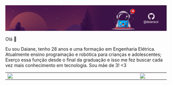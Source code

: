 <img src = "https://github.com/daianeuk/daianeuk/blob/main/daianeucceli.png"> 

Olá 👋

<!--
**daianeuk/daianeuk** is a ✨ _special_ ✨ repository because its `README.md` (this file) appears on your GitHub profile.

Here are some ideas to get you started:

- 🔭 I’m currently working on ...
- 🌱 I’m currently learning ...
- 👯 I’m looking to collaborate on ...
- 🤔 I’m looking for help with ...
- 💬 Ask me about ...
- 📫 How to reach me: ...
- 😄 Pronouns: ...
- ⚡ Fun fact: ...
-->


Eu sou Daiane, tenho 28 anos e uma formação em Engenharia Elétrica. 
Atualmente ensino programação e robótica para crianças e adolescentes; 
Exerço essa função desde o final da graduação e isso me fez buscar cada vez mais conhecimento em tecnologia. 
Sou mãe de 3! <3 


<center>
<table>
    <tr>
        <td><img width="400px" align="left" src="https://github-readme-stats.vercel.app/api/top-langs/?username=daianeuk&hide=html&layout=compact&theme=buefy" /></td>
        <td><img width="495px" align="left" src="https://github-readme-stats.vercel.app/api?username=daianeuk&theme=buefy"/></td>
    </tr>   
</table>
</center>  
